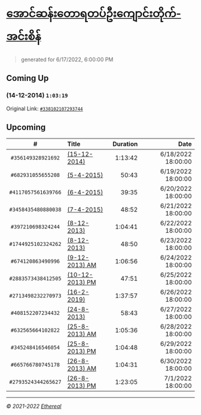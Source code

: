 # [အောင်ဆန်းတောရတပ်ဦးကျောင်းတိုက်-အင်းစိန်](https://www.facebook.com/655653464834259)

> generated for 6/17/2022, 6:00:00 PM

## Coming Up

### (14-12-2014) `1:03:19`

Original Link: [`#338102107293744`](https://www.facebook.com/655653464834259/videos/338102107293744)

## Upcoming

| # | Title | Duration | Date |
|:-----:|:------|---------:|-------------:|
| `#356149328921692` | [(15-12-2014)](https://www.facebook.com/655653464834259/videos/356149328921692) | 1:13:42 | 6/18/2022 18:00:00 |
| `#682931055655208` | [(5-4-2015)](https://www.facebook.com/655653464834259/videos/682931055655208) | 50:43 | 6/19/2022 18:00:00 |
| `#4117057561639766` | [(6-4-2015)](https://www.facebook.com/655653464834259/videos/4117057561639766) | 39:35 | 6/20/2022 18:00:00 |
| `#3458435480880038` | [(7-4-2015)](https://www.facebook.com/655653464834259/videos/3458435480880038) | 48:52 | 6/21/2022 18:00:00 |
| `#397210698324244` | [(8-12-2013)](https://www.facebook.com/655653464834259/videos/397210698324244) | 1:04:41 | 6/22/2022 18:00:00 |
| `#1744925102324262` | [(8-12-2013)](https://www.facebook.com/655653464834259/videos/1744925102324262) | 48:50 | 6/23/2022 18:00:00 |
| `#674120863490996` | [(9-12-2013) AM](https://www.facebook.com/655653464834259/videos/674120863490996) | 1:06:56 | 6/24/2022 18:00:00 |
| `#2883573438412505` | [(10-12-2013) PM](https://www.facebook.com/655653464834259/videos/2883573438412505) | 47:51 | 6/25/2022 18:00:00 |
| `#2713498232270973` | [(16-2-2019)](https://www.facebook.com/655653464834259/videos/2713498232270973) | 1:37:57 | 6/26/2022 18:00:00 |
| `#408152207234432` | [(24-8-2013)](https://www.facebook.com/655653464834259/videos/408152207234432) | 58:43 | 6/27/2022 18:00:00 |
| `#632565664102822` | [(25-8-2013) AM](https://www.facebook.com/655653464834259/videos/632565664102822) | 1:05:36 | 6/28/2022 18:00:00 |
| `#345248416546054` | [(25-8-2013) PM](https://www.facebook.com/655653464834259/videos/345248416546054) | 1:04:48 | 6/29/2022 18:00:00 |
| `#665766780745178` | [(26-8-2013) AM](https://www.facebook.com/655653464834259/videos/665766780745178) | 1:04:31 | 6/30/2022 18:00:00 |
| `#2793524344265627` | [(26-8-2013) PM](https://www.facebook.com/655653464834259/videos/2793524344265627) | 1:23:05 | 7/1/2022 18:00:00 |

---

_&copy; 2021-2022 [Ethereal](https://github.com/etherealtech)_